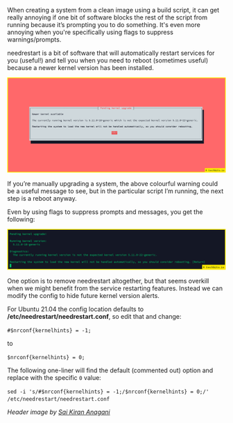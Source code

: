 <!--- META
title=Stop needrestart prompting for kernel reboots
publish_date=20210630
description=Stop needrestart from blocking scripts with new kernel reboot 'suggestions'. 
author=techbitsio
tags=Linux
header_image=linux-commandline.jpg
-->

When creating a system from a clean image using a build script, it can get really annoying if one bit of software blocks the rest of the script from running because it’s prompting you to do something. It's even more annoying when you're specifically using flags to suppress warnings/prompts.

needrestart is a bit of software that will automatically restart services for you (useful!) and tell you when you need to reboot (sometimes useful) because a newer kernel version has been installed.

<img alt="needrestart informing of a newly available kernel" src="images/pending-kernel-upgrade.png" class="center" />

If you’re manually upgrading a system, the above colourful warning could be a useful message to see, but in the particular script I’m running, the next step is a reboot anyway.

Even by using flags to suppress prompts and messages, you get the following:

<img alt="needrestart prompting a reboot" src="images/consider-rebooting-needrestart.png" class="center" />

One option is to remove needrestart altogether, but that seems overkill when we might benefit from the service restarting features. Instead we can modify the config to hide future kernel version alerts.

For Ubuntu 21.04 the config location defaults to **/etc/needrestart/needrestart.conf**, so edit that and change:

`#$nrconf{kernelhints} = -1;`

to 

`$nrconf{kernelhints} = 0;`

The following one-liner will find the default (commented out) option and replace with the specific `0` value:

`sed -i 's/#$nrconf{kernelhints} = -1;/$nrconf{kernelhints} = 0;/' /etc/needrestart/needrestart.conf`

*Header image by [Sai Kiran Anagani](https://unsplash.com/photos/Tjbk79TARiE)*
